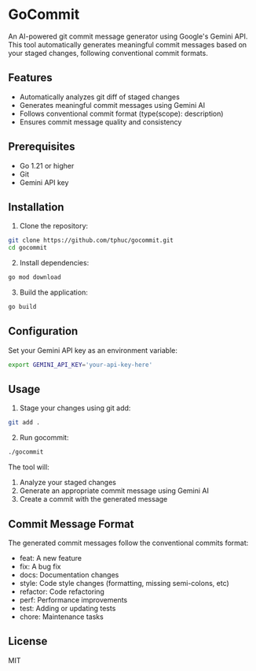 # GoCommit

An AI-powered git commit message generator using Google's Gemini API. This tool automatically generates meaningful commit messages based on your staged changes, following conventional commit formats.

## Features

- Automatically analyzes git diff of staged changes
- Generates meaningful commit messages using Gemini AI
- Follows conventional commit format (type(scope): description)
- Ensures commit message quality and consistency

## Prerequisites

- Go 1.21 or higher
- Git
- Gemini API key

## Installation

1. Clone the repository:
```bash
git clone https://github.com/tphuc/gocommit.git
cd gocommit
```

2. Install dependencies:
```bash
go mod download
```

3. Build the application:
```bash
go build
```

## Configuration

Set your Gemini API key as an environment variable:

```bash
export GEMINI_API_KEY='your-api-key-here'
```

## Usage

1. Stage your changes using git add:
```bash
git add .
```

2. Run gocommit:
```bash
./gocommit
```

The tool will:
1. Analyze your staged changes
2. Generate an appropriate commit message using Gemini AI
3. Create a commit with the generated message

## Commit Message Format

The generated commit messages follow the conventional commits format:

- feat: A new feature
- fix: A bug fix
- docs: Documentation changes
- style: Code style changes (formatting, missing semi-colons, etc)
- refactor: Code refactoring
- perf: Performance improvements
- test: Adding or updating tests
- chore: Maintenance tasks

## License

MIT 